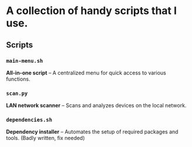# A collection of handy scripts that I use.   

## Scripts  

### `main-menu.sh`  
**All-in-one script** – A centralized menu for quick access to various functions.  

### `scan.py`  
**LAN network scanner** – Scans and analyzes devices on the local network.  

### `dependencies.sh`  
**Dependency installer** – Automates the setup of required packages and tools. (Badly written, fix needed)
